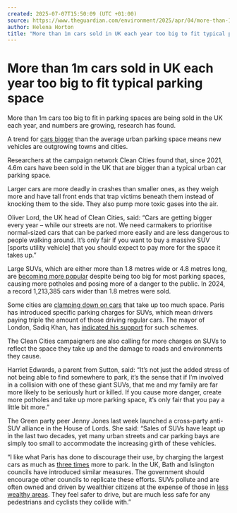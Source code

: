```yaml
---
created: 2025-07-07T15:50:09 (UTC +01:00)
source: https://www.theguardian.com/environment/2025/apr/04/more-than-1m-cars-sold-in-uk-each-year-too-big-to-fit-typical-parking-space
author: Helena Horton
title: "More than 1m cars sold in UK each year too big to fit typical parking space"
---
```


# More than 1m cars sold in UK each year too big to fit typical parking space

More than 1m cars too big to fit in parking spaces are being sold in the UK each year, and numbers are growing, research has found.

A trend for [cars bigger](https://www.theguardian.com/money/2024/mar/01/uk-tax-polluting-suv-green-thinktank-environment) than the average urban parking space means new vehicles are outgrowing towns and cities.

Researchers at the campaign network Clean Cities found that, since 2021, 4.6m cars have been sold in the UK that are bigger than a typical urban car parking space.

Larger cars are more deadly in crashes than smaller ones, as they weigh more and have tall front ends that trap victims beneath them instead of knocking them to the side. They also pump more toxic gases into the air.

Oliver Lord, the UK head of Clean Cities, said: “Cars are getting bigger every year – while our streets are not. We need carmakers to prioritise normal-sized cars that can be parked more easily and are less dangerous to people walking around. It’s only fair if you want to buy a massive SUV \[sports utility vehicle\] that you should expect to pay more for the space it takes up.”

Large SUVs, which are either more than 1.8 metres wide or 4.8 metres long, are [becoming more popular](https://www.theguardian.com/business/2024/jan/22/cars-growing-wider-europe-report) despite being too big for most parking spaces, causing more potholes and posing more of a danger to the public. In 2024, a record 1,213,385 cars wider than 1.8 metres were sold.

Some cities are [clamping down on cars](https://www.theguardian.com/world/2024/feb/04/parisians-vote-in-favour-of-tripling-parking-costs-for-suvs) that take up too much space. Paris has introduced specific parking charges for SUVs, which mean drivers paying triple the amount of those driving regular cars. The mayor of London, Sadiq Khan, has [indicated his support](https://www.theguardian.com/environment/2024/feb/02/london-could-introduce-suv-parking-charge-sadiq-khan-indicates) for such schemes.

The Clean Cities campaigners are also calling for more charges on SUVs to reflect the space they take up and the damage to roads and environments they cause.

Harriet Edwards, a parent from Sutton, said: “It’s not just the added stress of not being able to find somewhere to park, it’s the sense that if I’m involved in a collision with one of these giant SUVs, that me and my family are far more likely to be seriously hurt or killed. If you cause more danger, create more potholes and take up more parking space, it’s only fair that you pay a little bit more.”

The Green party peer Jenny Jones last week launched a cross-party anti-SUV alliance in the House of Lords. She said: “Sales of SUVs have leapt up in the last two decades, yet many urban streets and car parking bays are simply too small to accommodate the increasing girth of these vehicles.

“I like what Paris has done to discourage their use, by charging the largest cars as much as [three times](https://www.theguardian.com/world/2023/jul/11/paris-charge-suv-drivers-higher-parking-fees-tackle-auto-besity) more to park. In the UK, Bath and Islington councils have introduced similar measures. The government should encourage other councils to replicate these efforts. SUVs pollute and are often owned and driven by wealthier citizens at the expense of those in [less wealthy areas](https://static1.squarespace.com/static/5d30896202a18c0001b49180/t/6525292d9c6017292af1b7ea/1696934218415/Tractor+Attack.pdf). They feel safer to drive, but are much less safe for any pedestrians and cyclists they collide with.”
